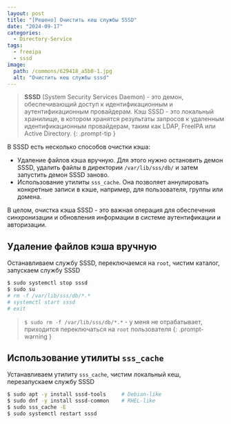 ```yaml
---
layout: post
title: "[Решено] Очистить кеш службы SSSD"
date: "2024-09-17"
categories:
  - Directory-Service
tags:
  - freeipa
  - sssd
image:
  path: /commons/629418_a5b0-1.jpg
  alt: "Очистить кеш службы sssd"
---
```


> **SSSD** (System Security Services Daemon) - это демон, обеспечивающий доступ к идентификационным и аутентификационным провайдерам. Кэш SSSD - это локальный хранилище, в котором хранятся результаты запросов к удаленным идентификационным провайдерам, таким как LDAP, FreeIPA или Active Directory.
{: .prompt-tip }

В SSSD есть несколько способов очистки кэша:

- Удаление файлов кэша вручную. Для этого нужно остановить демон SSSD, удалить файлы в директории `/var/lib/sss/db/` и затем запустить демон SSSD заново.
- Использование утилиты `sss_cache`. Она позволяет аннулировать конкретные записи в кэше, например, для пользователя, группы или домена.

В целом, очистка кэша SSSD - это важная операция для обеспечения синхронизации и обновления информации в системе аутентификации и авторизации.

## Удаление файлов кэша вручную

Останавливаем службу SSSD, переключаемся на `root`, чистим каталог, запускаем службу SSSD

```sh
$ sudo systemctl stop sssd
$ sudo su
# rm -f /var/lib/sss/db/*.*
# systemctl start sssd
# exit
```

> `$ sudo rm -f /var/lib/sss/db/*.*` - у меня не отрабатывает, приходится переключаться на `root` пользователя
{: .prompt-warning }

## Использование утилиты `sss_cache`

Устанавливаем утилиту `sss_cache`, чистим локальный кеш, перезапускаем службу SSSD

```sh
$ sudo apt -y install sssd-tools     # Debian-like
$ sudo dnf -y install sssd-common    # RHEL-like
$ sudo sss_cache -E
$ sudo systemctl restart sssd
```
